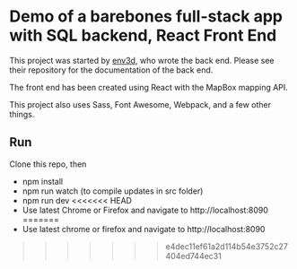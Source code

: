 # Demo of a barebones full-stack app with SQL backend, React Front End

This project was started by [env3d]( https://github.com/env3d/full-stack-example-1 ), who wrote the back end. Please see their repository for the documentation of the back end.

The front end has been created using React with the MapBox mapping API.

This project also uses Sass, Font Awesome, Webpack, and a few other things.

## Run

Clone this repo, then

 * npm install
 * npm run watch (to compile updates in src folder)
 * npm run dev
<<<<<<< HEAD
 * Use latest Chrome or Firefox and navigate to http://localhost:8090
=======
 * Use latest chrome or firefox and navigate to http://localhost:8090

>>>>>>> e4dec11ef61a2d114b54e3752c27404ed744ec31
